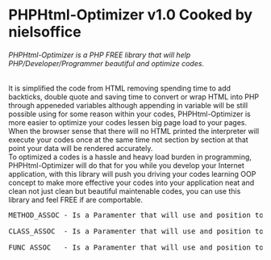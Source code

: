 # PHPHtml-Optimizer v1.0 Cooked by nielsoffice 
<h6>PHPHtml-Optimizer is a PHP FREE library that will help PHP/Developer/Programmer beautiful and optimize codes.</h6>
<p>It is simplified the code from HTML removing spending time to add backticks, double quote and saving time to convert or wrap HTML into PHP through appeneded variables although appending in variable will be still possible using for some reason within your codes, PHPHtml-Optimizer is more easier to optimize your codes lessen big page load to your pages.<br />
When the browser sense that there will no HTML printed the interpreter will execute your codes once at the same time not section by section at that point your data will be rendered accurately.<br />
To optimized a codes is a hassle and heavy load burden in programming, PHPHtml-Optimizer will do that for you while you develop your Internet application, with this library will push you driving your codes learning OOP concept to make more effective your codes into your application neat and clean not just clean but beautiful maintenable codes, you can use this library and feel FREE if are comportable.    
</p>

<pre>
METHOD_ASSOC - Is a Paramenter that will use and position to the very end of function or methods to work for your Methods. <br />
CLASS_ASSOC  - Is a Paramenter that will use and position to the very end of function or methods to work for your Class. <br />  
FUNC_ASSOC   - Is a Paramenter that will use and position to the very end of function or methods to work for your functions.  
</pre>


